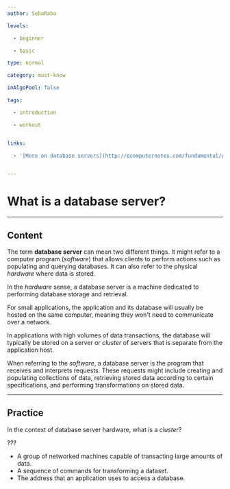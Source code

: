 ```yaml
---
author: SebaRaba

levels:

  - beginner

  - basic

type: normal

category: must-know

inAlgoPool: false

tags:

  - introduction

  - workout


links:

  - '[More on database servers](http://ecomputernotes.com/fundamental/what-is-a-database/what-is-a-database-server){website}'


---
```


# What is a database server?

---
## Content

The term **database server** can mean two different things. It might refer to a computer program (*software*) that allows clients to perform actions such as populating and querying databases. It can also refer to the physical *hardware* where data is stored.

In the *hardware* sense, a database server is a machine dedicated to performing database storage and retrieval.

For small applications, the application and its database will usually be hosted on the same computer, meaning they won't need to communicate over a network.

In applications with high volumes of data transactions, the database will typically be stored on a server or *cluster* of servers that is separate from the application host.

When referring to the *software*, a database server is the program that receives and interprets requests. These requests might include creating and populating collections of data, retrieving stored data according to certain specifications, and performing transformations on stored data.

---
## Practice

In the context of database server hardware, what is a *cluster*?

???

* A group of networked machines capable of transacting large amounts of data.
* A sequence of commands for transforming a dataset.
* The address that an application uses to access a database.

